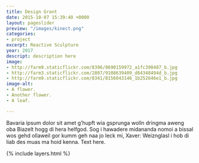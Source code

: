 ```yaml
---
title: Design Grant
date: 2015-10-07 15:39:40 +0000
layout: pageslider
preview: "/images/kinect.png"
categories:
- project
excerpt: Reactive Sculpture
year: 2017
descript: description here
image:
- http://farm9.staticflickr.com/8396/8690159972_a1fc390487_b.jpg
- http://farm3.staticflickr.com/2807/9108639409_d84348494d_b.jpg
- http://farm9.staticflickr.com/8341/8156043146_1b252646e1_b.jpg
image-alt:
- A flower.
- Another flower.
- A leaf.

---
```



Bavaria ipsum dolor sit amet g’hupft wia gsprunga wolln dringma aweng oba Biazelt hogg di hera helfgod. Sog i hawadere midananda nomoi a bissal wos gehd ollaweil gor kumm geh naa jo leck mi, Xaver: Weiznglasl i hob di liab des muas ma hoid kenna. Text here.

{% include layers.html %}